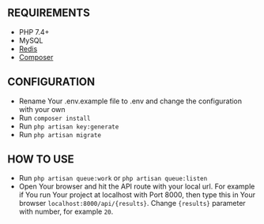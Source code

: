 ## REQUIREMENTS

- PHP 7.4+
- MySQL
- [Redis](https://developer.redis.com/create/windows)
- [Composer](https://getcomposer.org/)


## CONFIGURATION

- Rename Your .env.example file to .env and change the configuration with your own
- Run `composer install`
- Run `php artisan key:generate`
- Run `php artisan migrate`

## HOW TO USE 

- Run `php artisan queue:work` or `php artisan queue:listen`
- Open Your browser and hit the API route with your local url. For example if You run Your project at localhost with Port 8000, then type this in Your browser `localhost:8000/api/{results}`. Change `{results}` parameter with number, for example `20`.


